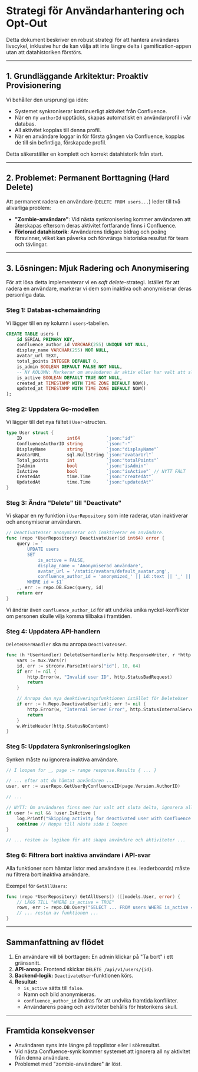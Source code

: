 # Strategi för Användarhantering och Opt-Out

Detta dokument beskriver en robust strategi för att hantera användares livscykel, inklusive hur de kan välja att inte längre delta i gamification-appen utan att datahistoriken förstörs.

---

## 1. Grundläggande Arkitektur: Proaktiv Provisionering

Vi behåller den ursprungliga idén:

- Systemet synkroniserar kontinuerligt aktivitet från Confluence.  
- När en ny `authorId` upptäcks, skapas automatiskt en användarprofil i vår databas.  
- All aktivitet kopplas till denna profil.  
- När en användare loggar in för första gången via Confluence, kopplas de till sin befintliga, förskapade profil.  

Detta säkerställer en komplett och korrekt datahistorik från start.

---

## 2. Problemet: Permanent Borttagning (Hard Delete)

Att permanent radera en användare (`DELETE FROM users...`) leder till två allvarliga problem:

- **"Zombie-användare"**: Vid nästa synkronisering kommer användaren att återskapas eftersom deras aktivitet fortfarande finns i Confluence.  
- **Förlorad datahistorik**: Användarens tidigare bidrag och poäng försvinner, vilket kan påverka och förvränga historiska resultat för team och tävlingar.

---

## 3. Lösningen: Mjuk Radering och Anonymisering

För att lösa detta implementerar vi en *soft delete*-strategi. Istället för att radera en användare, markerar vi dem som inaktiva och anonymiserar deras personliga data.

### Steg 1: Databas-schemaändring

Vi lägger till en ny kolumn i `users`-tabellen.

```sql
CREATE TABLE users (
    id SERIAL PRIMARY KEY,
    confluence_author_id VARCHAR(255) UNIQUE NOT NULL,
    display_name VARCHAR(255) NOT NULL,
    avatar_url TEXT,
    total_points INTEGER DEFAULT 0,
    is_admin BOOLEAN DEFAULT FALSE NOT NULL,
    -- NY KOLUMN: Markerar om användaren är aktiv eller har valt att sluta delta.
    is_active BOOLEAN DEFAULT TRUE NOT NULL,
    created_at TIMESTAMP WITH TIME ZONE DEFAULT NOW(),
    updated_at TIMESTAMP WITH TIME ZONE DEFAULT NOW()
);
```

### Steg 2: Uppdatera Go-modellen

Vi lägger till det nya fältet i `User`-structen.

```go
type User struct {
    ID                 int64          `json:"id"`
    ConfluenceAuthorID string         `json:"-"`
    DisplayName        string         `json:"displayName"`
    AvatarURL          sql.NullString `json:"avatarUrl"`
    Total_points       int            `json:"totalPoints"`
    IsAdmin            bool           `json:"isAdmin"`
    IsActive           bool           `json:"isActive"` // NYTT FÄLT
    CreatedAt          time.Time      `json:"createdAt"`
    UpdatedAt          time.Time      `json:"updatedAt"`
}
```

### Steg 3: Ändra "Delete" till "Deactivate"

Vi skapar en ny funktion i `UserRepository` som inte raderar, utan inaktiverar och anonymiserar användaren.

```go
// DeactivateUser anonymiserar och inaktiverar en användare.
func (repo *UserRepository) DeactivateUser(id int64) error {
    query := `
        UPDATE users 
        SET 
            is_active = FALSE, 
            display_name = 'Anonymiserad användare', 
            avatar_url = '/static/avatars/default_avatar.png',
            confluence_author_id = 'anonymized_' || id::text || '_' || confluence_author_id
        WHERE id = $1`
    _, err := repo.DB.Exec(query, id)
    return err
}
```

Vi ändrar även `confluence_author_id` för att undvika unika nyckel-konflikter om personen skulle vilja komma tillbaka i framtiden.

### Steg 4: Uppdatera API-handlern

`DeleteUserHandler` ska nu anropa `DeactivateUser`.

```go
func (h *UserHandler) DeleteUserHandler(w http.ResponseWriter, r *http.Request) {
    vars := mux.Vars(r)
    id, err := strconv.ParseInt(vars["id"], 10, 64)
    if err != nil {
        http.Error(w, "Invalid user ID", http.StatusBadRequest)
        return
    }

    // Anropa den nya deaktiveringsfunktionen istället för DeleteUser
    if err := h.Repo.DeactivateUser(id); err != nil {
        http.Error(w, "Internal Server Error", http.StatusInternalServerError)
        return
    }
    w.WriteHeader(http.StatusNoContent)
}
```

### Steg 5: Uppdatera Synkroniseringslogiken

Synken måste nu ignorera inaktiva användare.

```go
// I loopen for _, page := range response.Results { ... }

// ... efter att du hämtat användaren ...
user, err := userRepo.GetUserByConfluenceID(page.Version.AuthorID)

// ...

// NYTT: Om användaren finns men har valt att sluta delta, ignorera all ny aktivitet.
if user != nil && !user.IsActive {
    log.Printf("Skipping activity for deactivated user with Confluence ID %s", page.Version.AuthorID)
    continue // Hoppa till nästa sida i loopen
}

// ... resten av logiken för att skapa användare och aktiviteter ...
```

### Steg 6: Filtrera bort inaktiva användare i API-svar

Alla funktioner som hämtar listor med användare (t.ex. leaderboards) måste nu filtrera bort inaktiva användare.

Exempel för `GetAllUsers`:

```go
func (repo *UserRepository) GetAllUsers() ([]models.User, error) {
    // LÄGG TILL "WHERE is_active = TRUE"
    rows, err := repo.DB.Query("SELECT ... FROM users WHERE is_active = TRUE ORDER BY total_points DESC")
    // ... resten av funktionen ...
}
```

---

## Sammanfattning av flödet

1. En användare vill bli borttagen: En admin klickar på "Ta bort" i ett gränssnitt.  
2. **API-anrop:** Frontend skickar `DELETE /api/v1/users/{id}`.  
3. **Backend-logik:** `DeactivateUser`-funktionen körs.  
4. **Resultat:**  
   - `is_active` sätts till `false`.  
   - Namn och bild anonymiseras.  
   - `confluence_author_id` ändras för att undvika framtida konflikter.  
   - Användarens poäng och aktiviteter behålls för historikens skull.  

---

## Framtida konsekvenser

- Användaren syns inte längre på topplistor eller i sökresultat.  
- Vid nästa Confluence-synk kommer systemet att ignorera all ny aktivitet från denna användare.  
- Problemet med "zombie-användare" är löst.
